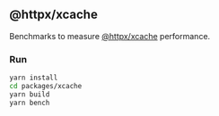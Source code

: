 ## @httpx/xcache 

Benchmarks to measure [@httpx/xcache](../README.md) performance.

### Run

```bash
yarn install
cd packages/xcache
yarn build
yarn bench
```

